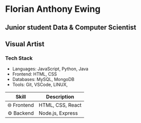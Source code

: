 # Florian Anthony Ewing
## Junior student Data & Computer Scientist
## Visual Artist

### Tech Stack
- Languages: JavaScript, Python, Java
- Frontend: HTML, CSS
- Databases: MySQL, MongoDB
- Tools: Git, VSCode, LINUX, 

| Skill | Description |
|-------|-------------|
| 🌐 Frontend | HTML, CSS, React |
| ⚙️ Backend | Node.js, Express |
